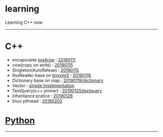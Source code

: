 # learning
Learning C++ now.

---

# C++

* encapsulate [log4cpp](http://log4cpp.sourceforge.net/) : [20190111](https://github.com/moyin1004/learning/tree/master/TimeLine/20190111)
* cow(copy on write) : [20190115](https://github.com/moyin1004/learning/tree/master/TimeLine/20190115)
* Singleton(AutoReleae) : [20190115](https://github.com/moyin1004/learning/tree/master/TimeLine/20190115/singleton)
* RssReader base on [tinyxml2](https://github.com/leethomason/tinyxml2) : [20190116](https://github.com/moyin1004/learning/tree/master/TimeLine/20190116)
* Dictionary base on map : [20190119/dictionary](https://github.com/moyin1004/learning/tree/master/TimeLine/20190119/map_dictionary)
* Vector : [simple Implementation](https://github.com/moyin1004/learning/tree/master/TimeLine/20190123/vector)
* TextQuery(c++ primer) : [20190125/textquery](https://github.com/moyin1004/learning/tree/master/TimeLine/20190125/textquery_smartpointer)
* inheritance pratice : [20190128](https://github.com/moyin1004/learning/tree/master/TimeLine/20190128)
* linux pthread : [20190203](https://github.com/moyin1004/learning/tree/master/TimeLine/20190203)

# [Python](https://github.com/moyin1004/python-learn)

---

